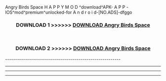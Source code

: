  Angry Birds Space  H A P P Y M O D ^download^APK- A P P -IOS^mod^premium^unlocked-for A n d r o i d-[NO.ADS]-dfggo



<div align="center">

<h3>DOWNLOAD 1 >>>>>> <a href="https://en-mod.web.app/?en= Angry Birds Space ">DOWNLOAD Angry Birds Space  </a></h3><br>

<h3>DOWNLOAD 2 >>>>>> <a href="https://en-mod.web.app/?en= Angry Birds Space ">DOWNLOAD Angry Birds Space  </a></h3>

</div>
----------------------------------------------------------

----------------------------------------------------------

----------------------------------------------------------

----------------------------------------------------------



